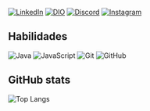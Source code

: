 [![LinkedIn](https://img.shields.io/badge/LinkedIn-40E0D0?style=for-the-badge&logo=linkedin&logoColor=F0FFFF)](https://www.linkedin.com/in/willlian-dias-30798127a/) [![DIO](https://img.shields.io/badge/perfil_dio-40E0D0?style=for-the-badge&logo=twitte&logoColor=F0FFFF)](https://www.dio.me/users/williantraveller42) [![Discord](https://img.shields.io/badge/Discord-40E0D0?style=for-the-badge&logo=discord&logoColor=F0FFFF)](https://www.discord.com/in/will3934/) [![Instagram](https://img.shields.io/badge/Instagram-40E0D0?style=for-the-badge&logo=instagram&logoColor=F0FFFF)](https://www.instagram.com/daviddifloar/)
## Habilidades
![Java](https://img.shields.io/badge/Java-40E0D0?style=for-the-badge&logo=java) ![JavaScript](https://img.shields.io/badge/JavaScript-40E0D0?style=for-the-badge&logo=javascript&logoColor=F0FFFF) ![Git](https://img.shields.io/badge/git-40E0D0.svg?style=for-the-badge&logo=git&logoColor=white) ![GitHub](https://img.shields.io/badge/github-40E0D0.svg?style=for-the-badge&logo=github&logoColor=white)
## GitHub stats
![Top Langs](https://github-readme-stats-git-masterrstaa-rickstaa.vercel.app/api/top-langs/?username=WillianDias-BDev&layout=compact&bg_color=40E0D0&border_color=&title_color=F0FFFF&text_color=FFF)

